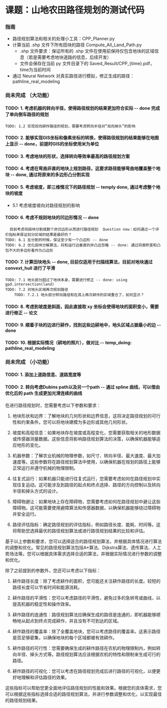 # 课题：山地农田路径规划的测试代码
### 指南
* 路径规划算法和相关的处理小工具：CPP_Planner.py
* 计算当前 .shp 文件下所有田块的路径 Compute_All_Land_Path.py
  * .shp 文件要求：保证所有的 .shp 文件在使用前保持仅包含地块的区域信息（若是需要考虑地块道路的信息，后续开发）
  * 文件会保存在当前 py 文件目录下的 Saved_Result/CPP_{time}.pdf，time为当前时间
* 通过 Neural Network 对真实路径进行模拟，修正生成的路径：pathline_real_modeling


### 尚未完成 （大功能）
#### TODO: 1. 考虑机器的转向半径，使得路径规划的结果更加符合实际 -- done 完成了单向倒车路径的规划
    TODO: 1.2 实现双向耕作路径的规划，需要考虑转向半径对“双向掉头”的影响
#### TODO: 2. 能够实现GIS坐标和像素坐标的转换，使得路径规划的结果能够在地图上显示 -- done，前提时GIS的坐标使用米为单位
#### TODO: 3. 考虑地块的形状，选择转向等效率最高的路径规划方案
#### TODO: 4. 考虑在弯曲非直的地块上规划路径，这要求路径能够弯曲地覆盖整个地块 -- done, 通过将原来的多边形凸分割实现
#### TODO: 5. 考虑坡度，即三维情况下的路径规划 -- temply done, 通过考虑整个地块的坡度
* 5.1 考虑坡度坡向对路径规划的影响
#### TODO: 6. 考虑不规则地块的凹边形情况 -- done
      目前考虑将田块分割成数个非凹边形从而进行路径规划  Question now：如何通过一个评价指标来保证划分区域的结果是最好的？
    TODO: 6.1 在分割的时候，保证至少有一个凸边形 -- done
    TODO: 6.2 优化田块分解算法，将和运行边垂直的非凸边忽略 -- done: 通过将面积差和凸包不大的多边形看作为凸边形
#### TODO: 7. 计算田块地头 -- done, 目前仅适用于扫描线算法，目前对地块通过 convext_hull 进行了平滑
    TODO: 7.1 地头部分超过了地块本身，需要进行修正 -- done: using gpd.intersection(land)
    TODO: 7.2 对地头区域再次规划路径
        TODO: 7.2.1 地头部分转向路径和在其上再次耕作的区域重合了，如何显示？
#### TODO: 8. 考虑到坡度是斜面，因此直接取 xy 坐标会使得地块的面积变小，需要进行修正 -- 论文
#### TODO: 9. 顺着子块的边进行耕作，找到这些边耕地中，地头区域占据最小的边 -- done
#### TODO: 10. 根据实际情况（耕地的照片），做对比 -- temp_doing: pathline_real_modeling

### 尚未完成 （小功能）
#### TODO: 1. 添加上道路信息、道路宽度等
#### TODO: 2. 转向考虑Dubins path以及另一个path -- 通过 spline 曲线，可以借由优化后的 path 生成更加光滑连续的曲线


在进行路径规划时，您需要考虑以下参数和要求：

1. 地块形状和边界：了解地块的几何形状和边界信息，这将决定路径规划的可行性和约束条件。您可以将地块建模为多边形或其他几何形状。

2. 坡度和高程信息：如果地块存在坡度或高程变化，您需要获取相关的地形数据或传感器测量数据。这些信息将影响路径规划算法的决策，以确保机器能够适应地形的变化。

3. 机器参数：了解农业机械的物理参数，如尺寸、转向半径、最大速度、最大加速度等。这些参数将在路径规划算法中使用，以确保机器在规划的路径上能够正常运行并遵守机械的物理限制。

4. 往复式运行：如果机器只能进行往复式运行，您需要考虑如何在路径规划中实现往复运动。这可能涉及到路径的起点和终点选择、路径的方向控制以及转向半径和掉头方式的设计。

5. 障碍物避让：如果地块上存在障碍物，您需要考虑如何在路径规划中避让这些障碍物。这可能需要使用避障算法和传感器数据，以确保机器能够绕过障碍物并安全运行。

6. 路径评估指标：确定路径规划的评估指标，例如路径长度、能耗、时间等。这将帮助您选择最优的路径规划算法或进行路径规划结果的比较和评估。

基于以上参数和要求，您可以选择适合的路径规划算法，并根据具体情况进行算法的调整和优化。常见的路径规划算法包括A*算法、Dijkstra算法、遗传算法、人工势场法等。您可以根据具体需求选择合适的算法，并根据实际情况进行参数的调整和优化。

除了之前提到的参数外，您还可以考虑以下指标：

1. 耕作路径长度：除了考虑耕作的面积，您可能还关注耕作路径的长度。较短的路径长度可以节省时间和能源消耗。

2. 耕作路径的平滑性：您可以考虑路径的平滑性，避免过多的急转弯或曲线，以提高机器的稳定性和操作效率。

3. 耕作路径的连通性：路径规划算法应确保生成的路径是连通的，即机器能够顺畅地从起点到终点完成耕作，并且没有不可到达的区域。

4. 耕作路径的覆盖率：除了全覆盖地块，您可以考虑路径的覆盖率。这表示路径是否足够密集，以确保地块的每个区域都被有效耕作。

5. 耕作路径的可行性：您需要确保生成的耕作路径在农机的物理限制内，例如转向半径、掉头方式等。路径规划算法应该根据农机的特性和限制来生成可行的路径。

6. 耕作路径的可视化：您可以考虑在路径规划完成后进行路径的可视化，以便更好地理解和评估路径的效果。

这些指标可以帮助您更全面地评估路径规划的性能和效果。根据您的具体需求，您可以根据这些指标选择合适的路径规划算法，并进行参数调整和优化，以实现最佳的路径规划结果。